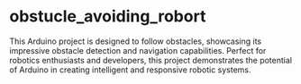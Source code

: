 # obstucle_avoiding_robort
This Arduino project is designed to follow obstacles, showcasing its impressive obstacle detection and navigation capabilities. Perfect for robotics enthusiasts and developers, this project demonstrates the potential of Arduino in creating intelligent and responsive robotic systems.

